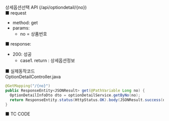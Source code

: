 상세옵션선택 API (/api/optiondetail/{no})  
■ request
   - method: get
   - params:
      - no = 상품번호  
  
■ response:  
   - 200: 성공  
      - case1. return : 상세옵션정보  
  
■ 실제동작코드  
OptionDetailController.java  
```java
@GetMapping("/{no}")
public ResponseEntity<JSONResult> get(@PathVariable Long no) {
  OptionDetailInfoDto dto = optionDetailService.getByNo(no);
  return ResponseEntity.status(HttpStatus.OK).body(JSONResult.success(dto));
}
```
  
■ TC CODE  
  
 <tc code>
